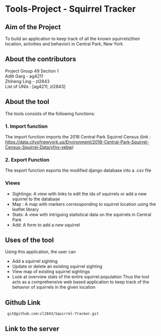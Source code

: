 # Tools-Project - Squirrel Tracker

## Aim of the Project 
To build an application to keep track of all the known squirrels(their location, activities and behavior) in Central Park, New York

## About the contributors
Project Group 49 Section 1<br>
Aditi Garg - ag4211 <br>
Zhiheng Ling - zl2843 <br>
List of UNIs : [ag4211, zl2843]

## About the tool
The tools consists of the following functions:
### 1. Import function
The import function imports the 2018 Central Park Squirrel Census (link : https://data.cityofnewyork.us/Environment/2018-Central-Park-Squirrel-Census-Squirrel-Data/vfnx-vebw)

### 2. Export Function 
The export function exports the modified django database into a .csv file

### Views
- Sightings: A view with links to edit the ids of squirrels or add a new squirrel to the database
- Map : A map with markers corressponding to squirrel location using the leaflet library 
- Stats: A view with intriguing statistical data on the squirrels in Central Park  
- Add: A form to add a new squirrel 

## Uses of the tool
Using this application, the user can 
 - Add a squirrel sighting
 - Update or delete an existing squirrel sighting
 - View map of existing squirrel sightings
 - Look at overview stats of the entire squirrel population
 Thus the tool acts as a comprehensive web based application to keep track of the behavior of squirrels in the given location
 
 ## Github Link 
     git@github.com:zl2843/Squirrel-Tracker.git
 ## Link to the server 
     
